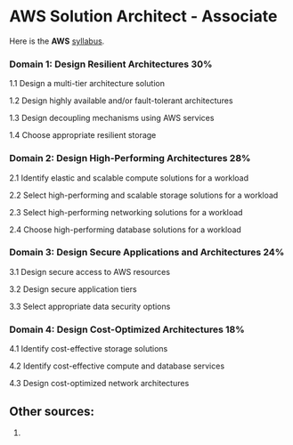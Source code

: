 # AWS Solution Architect - Associate

Here is the **AWS** [syllabus](https://d1.awsstatic.com/training-and-certification/docs-sa-assoc/AWS-Certified-Solutions-Architect-Associate_Exam-Guide.pdf).

### Domain 1: Design Resilient Architectures 30%

1.1 Design a multi-tier architecture solution
 
1.2 Design highly available and/or fault-tolerant architectures

1.3 Design decoupling mechanisms using AWS services

1.4 Choose appropriate resilient storage

### Domain 2: Design High-Performing Architectures 28%

2.1 Identify elastic and scalable compute solutions for a workload

2.2 Select high-performing and scalable storage solutions for a workload

2.3 Select high-performing networking solutions for a workload

2.4 Choose high-performing database solutions for a workload

### Domain 3: Design Secure Applications and Architectures 24%

3.1 Design secure access to AWS resources

3.2 Design secure application tiers

3.3 Select appropriate data security options

### Domain 4: Design Cost-Optimized Architectures 18%

4.1 Identify cost-effective storage solutions

4.2 Identify cost-effective compute and database services

4.3 Design cost-optimized network architectures


## Other sources:

1. 
